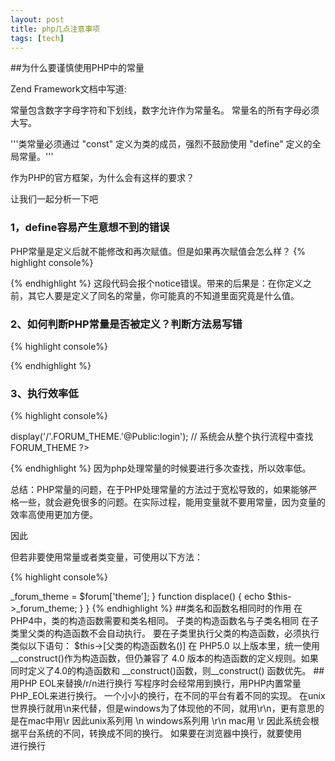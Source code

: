 ```yaml
---
layout: post
title: php几点注意事项
tags: [tech]
---
```


##为什么要谨慎使用PHP中的常量 

Zend Framework文档中写道:

常量包含数字字母字符和下划线，数字允许作为常量名。 常量名的所有字母必须大写。 

'''类常量必须通过 "const" 定义为类的成员，强烈不鼓励使用 "define" 定义的全局常量。''' 

作为PHP的官方框架，为什么会有这样的要求？

让我们一起分析一下吧

### 1，define容易产生意想不到的错误


PHP常量是定义后就不能修改和再次赋值。但是如果再次赋值会怎么样？
{% highlight console%}
  <?php
  define('C', 12345);
  define('C', 123);
  ?>
{% endhighlight %}
这段代码会报个notice错误。带来的后果是：在你定义之前，其它人要是定义了同名的常量，你可能真的不知道里面究竟是什么值。


### 2、如何判断PHP常量是否被定义？判断方法易写错

{% highlight console%}

  <?php
  define('C', 12345);
  // 错误方法1，经常犯
  if (isset(C)){……}
  // 错误方法2，经常犯
 if (defined(C)){……}
  // 正确方法
  if (defined('C')){……}
  ?>

{% endhighlight %}
### 3、执行效率低 

{% highlight console%}
  <?php
    define('FORUM_THEME',$forum['theme']); 
    $this->display('/'.FORUM_THEME.'@Public:login');  
    //  系统会从整个执行流程中查找FORUM_THEME
  ?>
{% endhighlight %}
因为php处理常量的时候要进行多次查找，所以效率低。

总结：PHP常量的问题，在于PHP处理常量的方法过于宽松导致的，如果能够严格一些，就会避免很多的问题。在实际过程，能用变量就不要用常量，因为变量的效率高使用更加方便。

因此

但若非要使用常量或者类变量，可使用以下方法：

{% highlight console%}
  <?php
  class foo {
    const WEBSITE = "www.zhuyinghao.com";
    protected $_forum_theme;
    function name()
    {
        echo WEBSITE;
        $this->_forum_theme = $forum['theme'];
    }
    function displace() 
    {
       echo $this->_forum_theme;
    }
  }
{% endhighlight %}
##类名和函数名相同时的作用

在PHP4中，类的构造函数需要和类名相同。

子类的构造函数名与子类名相同

在子类里父类的构造函数不会自动执行。

要在子类里执行父类的构造函数，必须执行类似以下语句：

$this->[父类的构造函数名()]

在 PHP5.0 以上版本里，统一使用__construct()作为构造函数，但仍兼容了 4.0 版本的构造函数的定义规则。如果同时定义了4.0的构造函数和 __construct()函数，则__construct() 函数优先。


##用PHP EOL来替换/r/n进行换行 
         
写程序时会经常用到换行，用PHP内置常量PHP_EOL来进行换行。

一个小小的换行，在不同的平台有着不同的实现。

在unix世界换行就用\n来代替，但是windows为了体现他的不同，就用\r\n，更有意思的是在mac中用\r

因此unix系列用 \n

windows系列用 \r\n

mac用 \r

因此系统会根据平台系统的不同，转换成不同的换行。

如果要在浏览器中换行，就要使用<nowiki><br></nowiki>进行换行
